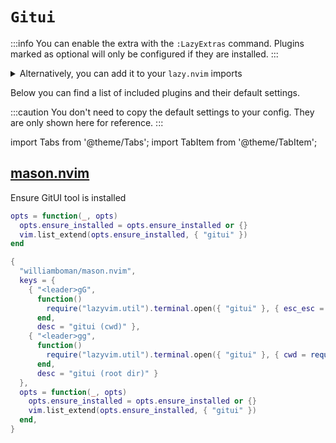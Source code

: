 # `Gitui`

<!-- plugins:start -->

:::info
You can enable the extra with the `:LazyExtras` command.
Plugins marked as optional will only be configured if they are installed.
:::

<details>
<summary>Alternatively, you can add it to your <code>lazy.nvim</code> imports</summary>

```lua title="lua/config/lazy.lua" {4}
require("lazy").setup({
  spec = {
    { "LazyVim/LazyVim", import = "lazyvim.plugins" },
    { import = "lazyvim.plugins.extras.util.gitui" },
    { import = "plugins" },
  },
})
```

</details>

Below you can find a list of included plugins and their default settings.

:::caution
You don't need to copy the default settings to your config.
They are only shown here for reference.
:::

import Tabs from '@theme/Tabs';
import TabItem from '@theme/TabItem';

## [mason.nvim](https://github.com/williamboman/mason.nvim)

 Ensure GitUI tool is installed


<Tabs>

<TabItem value="opts" label="Options">

```lua
opts = function(_, opts)
  opts.ensure_installed = opts.ensure_installed or {}
  vim.list_extend(opts.ensure_installed, { "gitui" })
end
```

</TabItem>


<TabItem value="code" label="Full Spec">

```lua
{
  "williamboman/mason.nvim",
  keys = {
    { "<leader>gG",
      function()
        require("lazyvim.util").terminal.open({ "gitui" }, { esc_esc = false, ctrl_hjkl = false })
      end,
      desc = "gitui (cwd)" },
    { "<leader>gg",
      function()
        require("lazyvim.util").terminal.open({ "gitui" }, { cwd = require("lazyvim.util").root.get(), esc_esc = false, ctrl_hjkl = false })
      end,
      desc = "gitui (root dir)" }
  },
  opts = function(_, opts)
    opts.ensure_installed = opts.ensure_installed or {}
    vim.list_extend(opts.ensure_installed, { "gitui" })
  end,
}
```

</TabItem>

</Tabs>

<!-- plugins:end -->
